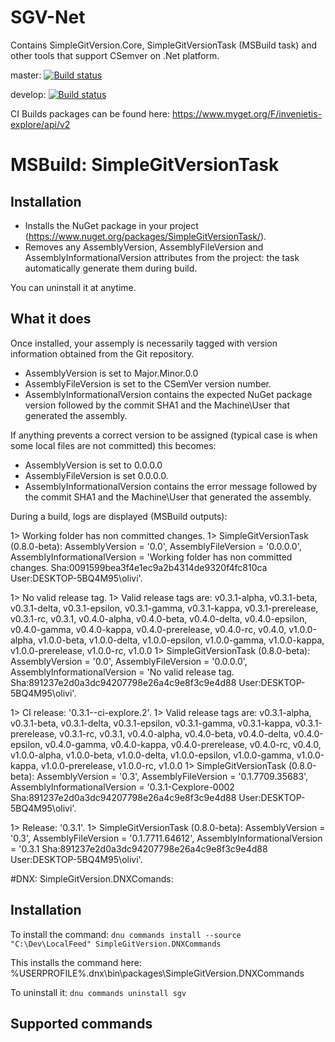 # SGV-Net
Contains SimpleGitVersion.Core, SimpleGitVersionTask (MSBuild task) and other tools that support CSemver on .Net platform.

master: [![Build status](https://ci.appveyor.com/api/projects/status/6gjisya5id62i720/branch/master?svg=true)](https://ci.appveyor.com/project/olivier-spinelli/sgv-net/branch/master)

develop: [![Build status](https://ci.appveyor.com/api/projects/status/6gjisya5id62i720/branch/develop?svg=true)](https://ci.appveyor.com/project/olivier-spinelli/sgv-net/branch/develop)

CI Builds packages can be found here: https://www.myget.org/F/invenietis-explore/api/v2

# MSBuild: SimpleGitVersionTask
## Installation
- Installs the NuGet package in your project (https://www.nuget.org/packages/SimpleGitVersionTask/).
- Removes any AssemblyVersion, AssemblyFileVersion and AssemblyInformationalVersion attributes
from the project: the task automatically generate them during build.

You can uninstall it at anytime.

## What it does
Once installed, your assemply is necessarily tagged with version information obtained from the Git repository.
- AssemblyVersion is set to Major.Minor.0.0
- AssemblyFileVersion is set to the CSemVer version number.
- AssemblyInformationalVersion contains the expected NuGet package version followed by the commit SHA1 and the Machine\User that generated the assembly.

If anything prevents a correct version to be assigned (typical case is when some local files are not committed) this becomes:
- AssemblyVersion is set to 0.0.0.0
- AssemblyFileVersion is set 0.0.0.0.
- AssemblyInformationalVersion contains the error message followed by the commit SHA1 and the Machine\User that generated the assembly.

During a build, logs are displayed (MSBuild outputs):

1>  Working folder has non committed changes.
1>  SimpleGitVersionTask (0.8.0-beta): AssemblyVersion = '0.0', AssemblyFileVersion = '0.0.0.0', AssemblyInformationalVersion = 'Working folder has non committed changes. Sha:0091599bea3f4e1ec9a2b4314de9320f4fc810ca User:DESKTOP-5BQ4M95\olivi'.

1>  No valid release tag.
1>  Valid release tags are: v0.3.1-alpha, v0.3.1-beta, v0.3.1-delta, v0.3.1-epsilon, v0.3.1-gamma, v0.3.1-kappa, v0.3.1-prerelease, v0.3.1-rc, v0.3.1, v0.4.0-alpha, v0.4.0-beta, v0.4.0-delta, v0.4.0-epsilon, v0.4.0-gamma, v0.4.0-kappa, v0.4.0-prerelease, v0.4.0-rc, v0.4.0, v1.0.0-alpha, v1.0.0-beta, v1.0.0-delta, v1.0.0-epsilon, v1.0.0-gamma, v1.0.0-kappa, v1.0.0-prerelease, v1.0.0-rc, v1.0.0
1>  SimpleGitVersionTask (0.8.0-beta): AssemblyVersion = '0.0', AssemblyFileVersion = '0.0.0.0', AssemblyInformationalVersion = 'No valid release tag. Sha:891237e2d0a3dc94207798e26a4c9e8f3c9e4d88 User:DESKTOP-5BQ4M95\olivi'.

1>  CI release: '0.3.1--ci-explore.2'.
1>  Valid release tags are: v0.3.1-alpha, v0.3.1-beta, v0.3.1-delta, v0.3.1-epsilon, v0.3.1-gamma, v0.3.1-kappa, v0.3.1-prerelease, v0.3.1-rc, v0.3.1, v0.4.0-alpha, v0.4.0-beta, v0.4.0-delta, v0.4.0-epsilon, v0.4.0-gamma, v0.4.0-kappa, v0.4.0-prerelease, v0.4.0-rc, v0.4.0, v1.0.0-alpha, v1.0.0-beta, v1.0.0-delta, v1.0.0-epsilon, v1.0.0-gamma, v1.0.0-kappa, v1.0.0-prerelease, v1.0.0-rc, v1.0.0
1>  SimpleGitVersionTask (0.8.0-beta): AssemblyVersion = '0.3', AssemblyFileVersion = '0.1.7709.35683', AssemblyInformationalVersion = '0.3.1-Cexplore-0002 Sha:891237e2d0a3dc94207798e26a4c9e8f3c9e4d88 User:DESKTOP-5BQ4M95\olivi'.

1>  Release: '0.3.1'.
1>  SimpleGitVersionTask (0.8.0-beta): AssemblyVersion = '0.3', AssemblyFileVersion = '0.1.7711.64612', AssemblyInformationalVersion = '0.3.1 Sha:891237e2d0a3dc94207798e26a4c9e8f3c9e4d88 User:DESKTOP-5BQ4M95\olivi'.


#DNX: SimpleGitVersion.DNXComands:
## Installation
To install the command: 
`dnu commands install --source "C:\Dev\LocalFeed" SimpleGitVersion.DNXCommands` 

This installs the command here: %USERPROFILE%\.dnx\bin\packages\SimpleGitVersion.DNXCommands

To uninstall it: `dnu commands uninstall sgv`

## Supported commands


